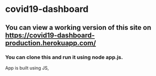 # covid19-dashboard

## You can view a working version of this site on https://covid19-dashboard-production.herokuapp.com/

### You can clone this and run it using node app.js.  

App is built using JS, 
